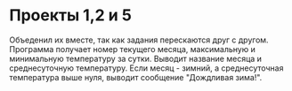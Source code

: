 # Проекты 1,2 и 5
Объеденил их вместе, так как задания перескаются друг с другом. Программа получает номер текущего месяца, максимальную и минимальную температуру за сутки. Выводит название месяца
и среднесуточную температуру. Если месяц - зимний, а среднесуточная температура выше нуля, выводит сообщение "Дождливая зима!". 
